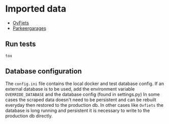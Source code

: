 Imported data
=============

* [OvFiets](data_sources/ovfiets/README.md)
* [Parkeergarages](data_sources/parkeergarages/README.md)

## Run tests
```
tox
```

## Database configuration

The `config.ini` file contains the local docker and test database config. If an external database is to be used, add the environment variable `OVERRIDE_DATABASE` and the database config (found in settings.py)
In some cases the scraped data doesn't need to be persistent and can be rebuilt everyday then restored to the production db. In other cases like `Ovfiets` the database is long running and persistent it is necessary to write to the production db directly.